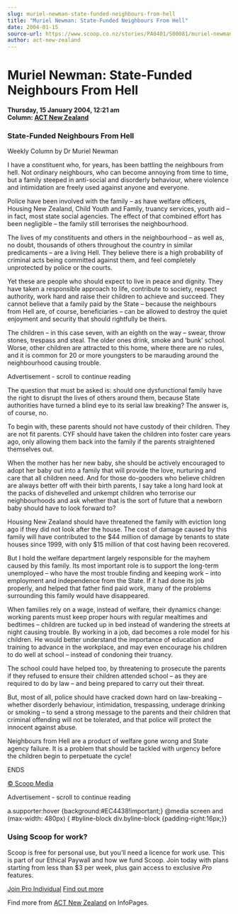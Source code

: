 ```yaml
---
slug: muriel-newman-state-funded-neighbours-from-hell
title: "Muriel Newman: State-Funded Neighbours From Hell"
date: 2004-01-15
source-url: https://www.scoop.co.nz/stories/PA0401/S00081/muriel-newman-state-funded-neighbours-from-hell.htm
author: act-new-zealand
---
```

Muriel Newman: State-Funded Neighbours From Hell
================================================

**Thursday, 15 January 2004, 12:21 am**  
**Column: [ACT New Zealand](https://info.scoop.co.nz/ACT_New_Zealand)**

### State-Funded Neighbours From Hell

  
Weekly Column by Dr Muriel Newman

I have a constituent who, for years, has been battling the neighbours from hell. Not ordinary neighbours, who can become annoying from time to time, but a family steeped in anti-social and disorderly behaviour, where violence and intimidation are freely used against anyone and everyone.

Police have been involved with the family – as have welfare officers, Housing New Zealand, Child Youth and Family, truancy services, youth aid – in fact, most state social agencies. The effect of that combined effort has been negligible – the family still terrorises the neighbourhood.

The lives of my constituents and others in the neighbourhood – as well as, no doubt, thousands of others throughout the country in similar predicaments – are a living Hell. They believe there is a high probability of criminal acts being committed against them, and feel completely unprotected by police or the courts.

Yet these are people who should expect to live in peace and dignity. They have taken a responsible approach to life, contribute to society, respect authority, work hard and raise their children to achieve and succeed. They cannot believe that a family paid by the State – because the neighbours from Hell are, of course, beneficiaries – can be allowed to destroy the quiet enjoyment and security that should rightfully be theirs.

The children – in this case seven, with an eighth on the way – swear, throw stones, trespass and steal. The older ones drink, smoke and ‘bunk’ school. Worse, other children are attracted to this home, where there are no rules, and it is common for 20 or more youngsters to be marauding around the neighbourhood causing trouble.

Advertisement - scroll to continue reading





The question that must be asked is: should one dysfunctional family have the right to disrupt the lives of others around them, because State authorities have turned a blind eye to its serial law breaking? The answer is, of course, no.

To begin with, these parents should not have custody of their children. They are not fit parents. CYF should have taken the children into foster care years ago, only allowing them back into the family if the parents straightened themselves out.

When the mother has her new baby, she should be actively encouraged to adopt her baby out into a family that will provide the love, nurturing and care that all children need. And for those do-gooders who believe children are always better off with their birth parents, I say take a long hard look at the packs of dishevelled and unkempt children who terrorise our neighbourhoods and ask whether that is the sort of future that a newborn baby should have to look forward to?

Housing New Zealand should have threatened the family with eviction long ago if they did not look after the house. The cost of damage caused by this family will have contributed to the $44 million of damage by tenants to state houses since 1999, with only $15 million of that cost having been recovered.

But I hold the welfare department largely responsible for the mayhem caused by this family. Its most important role is to support the long-term unemployed – who have the most trouble finding and keeping work – into employment and independence from the State. If it had done its job properly, and helped that father find paid work, many of the problems surrounding this family would have disappeared.

When families rely on a wage, instead of welfare, their dynamics change: working parents must keep proper hours with regular mealtimes and bedtimes – children are tucked up in bed instead of wandering the streets at night causing trouble. By working in a job, dad becomes a role model for his children. He would better understand the importance of education and training to advance in the workplace, and may even encourage his children to do well at school – instead of condoning their truancy.

The school could have helped too, by threatening to prosecute the parents if they refused to ensure their children attended school – as they are required to do by law – and being prepared to carry out their threat.

But, most of all, police should have cracked down hard on law-breaking – whether disorderly behaviour, intimidation, trespassing, underage drinking or smoking – to send a strong message to the parents and their children that criminal offending will not be tolerated, and that police will protect the innocent against abuse.

Neighbours from Hell are a product of welfare gone wrong and State agency failure. It is a problem that should be tackled with urgency before the children begin to perpetuate the cycle!

ENDS  

[© Scoop Media](http://www.scoop.co.nz/about/terms.html)  

Advertisement - scroll to continue reading



a.supporter:hover {background:#EC4438!important;} @media screen and (max-width: 480px) { #byline-block div.byline-block {padding-right:16px;}}

### Using Scoop for work?

Scoop is free for personal use, but you’ll need a licence for work use. This is part of our Ethical Paywall and how we fund Scoop. Join today with plans starting from less than $3 per week, plus gain access to exclusive _Pro_ features.  
  
[Join Pro Individual](https://pro.scoop.co.nz/Individual/?from=ProIn24) [Find out more](https://pro.scoop.co.nz/using-scoop-for-work/?from=ProIn24)

Find more from [ACT New Zealand](https://info.scoop.co.nz/ACT_New_Zealand) on InfoPages.